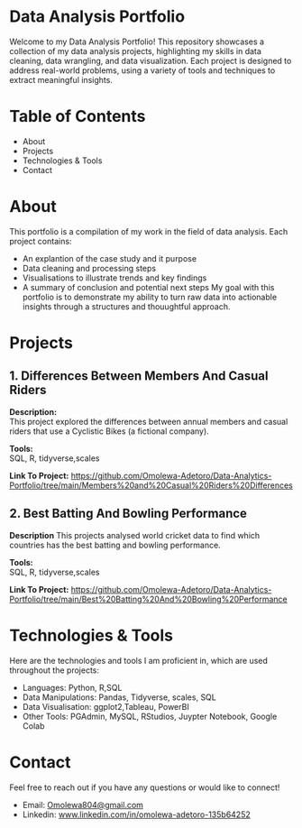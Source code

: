 # Data Analysis Portfolio
Welcome to my Data Analysis Portfolio! This repository showcases a collection of my data analysis projects, highlighting my skills in data cleaning, data wrangling, and data visualization. Each project is designed to address real-world problems, using a variety of tools and techniques to extract meaningful insights.

# Table of Contents
* About
* Projects
* Technologies & Tools
* Contact

 # About
 This portfolio is a compilation of my work in the field of data analysis. Each project contains:
 * An explantion of the case study and it purpose
 * Data cleaning and processing steps
 * Visualisations to illustrate trends and key findings
 * A summary of conclusion and potential next steps
My goal with this portfolio is to demonstrate my ability to turn raw data into actionable insights through a structures and thouughtful approach.

# Projects
## 1. Differences Between Members And Casual Riders
 **Description:**  
 This project explored the differences between annual members and casual riders that use a Cyclistic Bikes (a fictional company).  

 **Tools:**  
 SQL, R, tidyverse,scales

 **Link To Project:**  https://github.com/Omolewa-Adetoro/Data-Analytics-Portfolio/tree/main/Members%20and%20Casual%20Riders%20Differences

  ## 2. Best Batting And Bowling Performance
 **Description**
 This projects analysed world cricket data to find which countries has the best batting and bowling performance.

  **Tools:**  
 SQL, R, tidyverse,scales

 **Link To Project:** https://github.com/Omolewa-Adetoro/Data-Analytics-Portfolio/tree/main/Best%20Batting%20And%20Bowling%20Performance 



# Technologies & Tools
Here are the technologies and tools I am proficient in, which are used throughout the projects:
* Languages: Python, R,SQL
* Data Manipulations: Pandas, Tidyverse, scales, SQL
* Data Visualisation: ggplot2,Tableau, PowerBI
* Other Tools: PGAdmin, MySQL, RStudios, Juypter Notebook, Google Colab

# Contact
Feel free to reach out if you have any questions or would like to connect!
* Email: Omolewa804@gmail.com
* Linkedin: www.linkedin.com/in/omolewa-adetoro-135b64252
